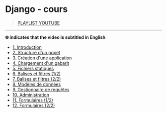 # Django - cours

> [PLAYLIST YOUTUBE](https://www.youtube.com/playlist?list=PLrSOXFDHBtfED_VFTa6labxAOPh29RYiO)

---

**🌐 indicates that the video is subtitled in English**

+ [1. Introduction](https://www.youtube.com/watch?v=iBGhDHtysAA)
+ [2. Structure d'un projet](https://www.youtube.com/watch?v=rMHSCeA8Bfw)
+ [3. Création d'une application](https://www.youtube.com/watch?v=t1B3NocLLWY)
+ [4. Chargement d'un gabarit](https://www.youtube.com/watch?v=82M_yuQ3CAY)
+ [5. Fichiers statiques](https://www.youtube.com/watch?v=_jfryi6pEOM)
+ [6. Balises et filtres (1/2)](https://www.youtube.com/watch?v=xNPiqBCftc8)
+ [7. Balises et filtres (2/2)](https://www.youtube.com/watch?v=VYQwO7XctOQ)
+ [8. Modèles de données](https://www.youtube.com/watch?v=reQWTyobd8c)
+ [9. Gestionnaire de requêtes](https://www.youtube.com/watch?v=h3LrN7443XY)
+ [10. Administration](https://www.youtube.com/watch?v=ALcGNBTgc4w)
+ [11. Formulaires (1/2)](https://www.youtube.com/watch?v=3e0SjrSgWzk)
+ [12. Formulaires (2/2)](https://www.youtube.com/watch?v=9NFXJFbkosM)
